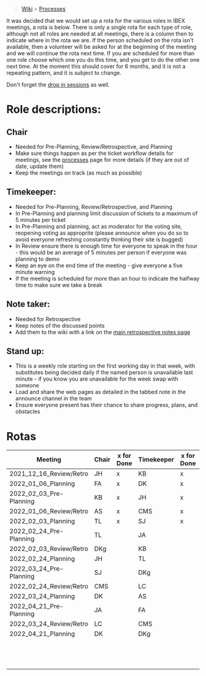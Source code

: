> [Wiki](Home) > [Processes](Processes)

It was decided that we would set up a rota for the various roles in IBEX meetings, a rota is below. There is only a single rota for each type of role, although not all roles are needed at all meetings, there is a column then to indicate where in the rota we are. If the person scheduled on the rota isn't available, then a volunteer will be asked for at the beginning of the meeting and we will continue the rota next time. If you are scheduled for more than one role choose which one you do this time, and you get to do the other one next time. At the moment this should cover for 6 months, and it is not a repeating pattern, and it is subject to change.

Don't forget the [drop in sessions](https://github.com/ISISComputingGroup/IBEX/wiki/Instrument-Control-Drop-in-Session) as well.

# Role descriptions:
## Chair 
* Needed for Pre-Planning, Review/Retrospective, and Planning
* Make sure things happen as per the ticket workflow details for meetings, see the [processes](Processes) page for more details (if they are out of date, update them)
* Keep the meetings on track (as much as possible)

## Timekeeper:
* Needed for Pre-Planning, Review/Retrospective, and Planning
* In Pre-Planning and planning limit discussion of tickets to a maximum of 5 minutes per ticket
* In Pre-Planning and planning, act as moderator for the voting site, reopening voting as approprite (please announce when you do so to avoid everyone refreshing constantly thinking their site is bugged)
* In Review ensure there is enough time for everyone to speak in the hour - this would be an average of 5 minutes per person if everyone was planning to demo
* Keep an eye on the end time of the meeting - give everyone a five minute warning
* If the meeting is scheduled for more than an hour to indicate the halfway time to make sure we take a break

## Note taker:
* Needed for Retrospective
* Keep notes of the discussed points
* Add them to the wiki with a link on the [main retrospective notes page](Retrospective-Notes)

## Stand up:
* This is a weekly role starting on the first working day in that week, with substitutes being decided daily if the named person is unavailable last minute - if you know you are unavailable for the week swap with someone
* Load and share the web pages as detailed in the tabbed note in the announce channel in the team
* Ensure everyone present has their chance to share progress, plans, and obstacles

# Rotas

| Meeting| Chair | x for Done | Timekeeper | x for Done | Note taker | x for Done |Standup | Week Commencing | x for Done |
| ---| --- | --- | ---| --- | --- | --- |--- | --- | --- |
| 2021_12_16_Review/Retro| JH | x | KB| x | SJ| x |CMS | 03/01/2022 | x |
| 2022_01_06_Planning| FA | x | DK| x | |  |FA | 10/01/2022 | x |
| 2022_02_03_Pre-Planning| KB | x | JH| x | |  |SJ | 17/01/2022 | x |
| 2022_01_06_Review/Retro| AS | x | CMS| x | DK| x  |TL | 24/01/2022 | x |
| 2022_02_03_Planning| TL | x  | SJ| x  | |  |JA | 31/01/2022 | x |
| 2022_02_24_Pre-Planning| TL |   | JA|   | |  |DKg | 07/02/2022 | x |
| 2022_02_03_Review/Retro| DKg |   | KB|   | LC|   |AS | 14/02/2022 | |
| 2022_02_24_Planning| JH |   | TL|   | |  |KB | 21/02/2022 | |
| 2022_03_24_Pre-Planning| SJ |   | DKg|   | |  |DK | 28/02/2022 | |
| 2022_02_24_Review/Retro| CMS |   | LC|   | JH|   |FA | 07/03/2022 | |
| 2022_03_24_Planning| DK |   | AS|   | |  |JH | 14/03/2022 | |
| 2022_04_21_Pre-Planning| JA |   | FA|   | |  |JA | 21/03/2022 | |
| 2022_03_24_Review/Retro| LC |   | CMS|   | AS|   |TL | 28/03/2022 | |
| 2022_04_21_Planning| DK |   | DKg|   | |  |KB | 04/04/2022 | |
| |  |  | |  | |  |CMS | 11/04/2022 | |
| |  |  | |  | |  |LC | 18/04/2022 | |
| |  |  | |  | |  |FA | 25/04/2022 | |

